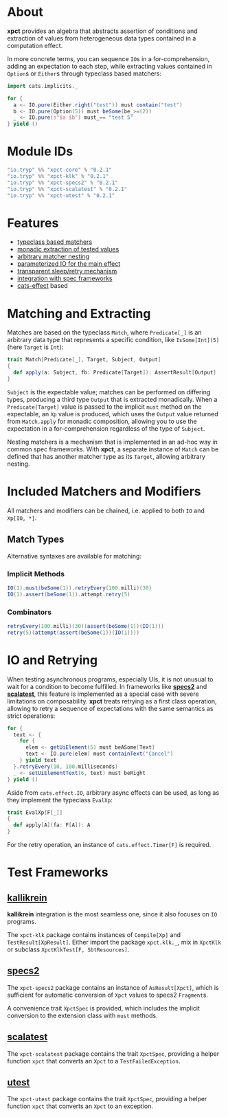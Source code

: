 # About
**xpct** provides an algebra that abstracts assertion of conditions and extraction of values from heterogeneous data
types contained in a computation effect.

In more concrete terms, you can sequence `IO`s in a for-comprehension, adding an expectation to each step, while
extracting values contained in `Option`s or `Either`s through typeclass based matchers:

```scala
import cats.implicits._

for {
  a <- IO.pure(Either.right("test")) must contain("test")
  b <- IO.pure(Option(5)) must beSome(be_>=(2))
  _ <- IO.pure(s"$a $b") must_== "test 5"
} yield ()

```

# Module IDs
```sbt
"io.tryp" %% "xpct-core" % "0.2.1"
"io.tryp" %% "xpct-klk" % "0.2.1"
"io.tryp" %% "xpct-specs2" % "0.2.1"
"io.tryp" %% "xpct-scalatest" % "0.2.1"
"io.tryp" %% "xpct-utest" % "0.2.1"
```

# Features
* [typeclass based matchers](#matching-and-extracting)
* [monadic extraction of tested values](#matching-and-extracting)
* [arbitrary matcher nesting](#matching-and-extracting)
* [parameterized IO for the main effect](#io-and-retrying)
* [transparent sleep/retry mechanism](#io-and-retrying)
* [integration with spec frameworks](#test-frameworks)
* [cats-effect] based

# Matching and Extracting

Matches are based on the typeclass `Match`, where `Predicate[_]` is an arbitrary data type that represents a specific
condition, like `IsSome[Int](5)` (here `Target` is `Int`):

```scala
trait Match[Predicate[_], Target, Subject, Output]
{
  def apply(a: Subject, fb: Predicate[Target]): AssertResult[Output]
}
```

`Subject` is the expectable value; matches can be performed on differing types, producing a third type `Output` that is
extracted monadically.
When a `Predicate[Target]` value is passed to the implicit `must` method on the expectable, an `Xp` value is
produced, which uses the `Output` value returned from `Match.apply` for monadic composition, allowing you to use the
expectation in a for-comprehension regardless of the type of `Subject`.

Nesting matchers is a mechanism that is implemented in an ad-hoc way in common spec frameworks. With **xpct**,
a separate instance of `Match` can be defined that has another matcher type as its `Target`, allowing arbitrary nesting.

# Included Matchers and Modifiers

All matchers and modifiers can be chained, i.e. applied to both `IO` and `Xp[IO, *]`.

## Match Types

Alternative syntaxes are available for matching:

### Implicit Methods

```scala
IO(1).must(beSome(1)).retryEvery(100.milli)(30)
IO(1).assert(beSome(1)).attempt.retry(5)
```

### Combinators

```scala
retryEvery(100.milli)(30)(assert(beSome(1))(IO(1)))
retry(5)(attempt(assert(beSome(1))(IO(1))))
```

# IO and Retrying
When testing asynchronous programs, especially UIs, it is not unusual to wait for a condition to become fulfilled.
In frameworks like **[specs2]** and **[scalatest]**, this feature is implemented as a special case with severe limitations
on composability.
**xpct** treats retrying as a first class operation, allowing to retry a sequence of expectations with the same
semantics as strict operations:

```scala
for {
  text <- {
    for {
      elem <- getUiElement(5) must beASome[Text]
      text <- IO.pure(elem) must containText("Cancel")
    } yield text
  }.retryEvery(10, 100.milliseconds)
  _ <- setUiElementText(6, text) must beRight
} yield ()
```

Aside from `cats.effect.IO`, arbitrary async effects can be used, as long as they implement the typeclass `EvalXp`:

```scala
trait EvalXp[F[_]]
{
  def apply[A](fa: F[A]): A
}
```

For the retry operation, an instance of `cats.effect.Timer[F]` is required.

# Test Frameworks

## [kallikrein]
**kallikrein** integration is the most seamless one, since it also focuses on `IO` programs.

The `xpct-klk` package contains instances of `Compile[Xp]` and `TestResult[XpResult]`.
Either import the package `xpct.klk._`, mix in `XpctKlk` or subclass `XpctKlkTest[F, SbtResources]`.

## [specs2]
The `xpct-specs2` package contains an instance of `AsResult[Xpct]`, which is sufficient for automatic conversion of
`Xpct` values to specs2 `Fragment`s.

A convenience trait `XpctSpec` is provided, which includes the implicit conversion to the extension class with `must`
methods.

## [scalatest]
The `xpct-scalatest` package contains the trait `XpctSpec`, providing a helper function `xpct` that converts an `Xpct`
to a `TestFailedException`.

## [utest]
The `xpct-utest` package contains the trait `XpctSpec`, providing a helper function `xpct` that converts an `Xpct` to an
exception.


[cats-effect]: https://github.com/typelevel/cats-effect
[kallikrein]: https://github.com/tek/kallikrein
[specs2]: https://github.com/etorreborre/specs2
[scalatest]: https://github.com/scalatest/scalatest
[utest]: https://github.com/lihaoyi/utest
